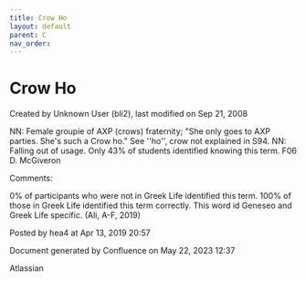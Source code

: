 ```yaml
---
title: Crow Ho
layout: default
parent: C
nav_order:
---
```


# Crow Ho

Created by  Unknown User (bli2), last modified on Sep 21, 2008

NN: Female groupie of AXP (crows) fraternity; &quot;She only goes to AXP parties. She's such a Crow ho.&quot; See ''ho'', crow not explained in S94. NN: Falling out of usage. Only 43% of students identified knowing this term. F06 D. McGiveron

Comments:

0% of participants who were not in Greek Life identified this term. 100% of those in Greek Life identified this term correctly. This word id Geneseo and Greek Life specific. (Ali, A-F, 2019)

Posted by hea4 at Apr 13, 2019 20:57

Document generated by Confluence on May 22, 2023 12:37

Atlassian
